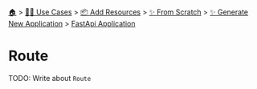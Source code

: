 <!--startTocHeader-->
[🏠](../../../../../README.md) > [👷🏽 Use Cases](../../../../README.md) > [📦 Add Resources](../../../README.md) > [✨ From Scratch](../../README.md) > [✨ Generate New Application](../README.md) > [FastApi Application](README.md)
# Route
<!--endTocHeader-->
TODO: Write about `Route`
<!--startTocSubtopic-->

<!--endTocSubtopic-->